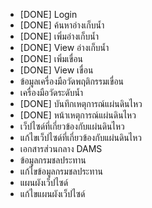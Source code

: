 - [DONE] Login
- [DONE] ค้นหาอ่างเก็บน้ำ
- [DONE] เพิ่มอ่างเก็บน้ำ
- [DONE] View อ่างเก็บน้ำ
- [DONE] เพิ่มเขื่อน
- [DONE] View เขื่อน
- ข้อมูลเครื่องมือวัดพฤติกรรมเขื่อน
- เครื่องมือวัดระดับน้ำ
- [DONE] บันทึกเหตุการณ์แผ่นดินไหว
- [DONE] หน้าเหตุการณ์แผ่นดินไหว
- เว็ปไซด์ที่เกี่ยวข้องกับแผ่นดินไหว
- แก้ไขเว็ปไซด์ที่เกี่ยวข้องกับแผ่นดินไหว
- เอกสารส่วนกลาง DAMS
- ข้อมูลกรมชลประทาน
- แก้ไขข้อมูลกรมชลประทาน
- แผนผังเว็ปไซด์
- แก้ไขแผนผังเว็ปไซด์

